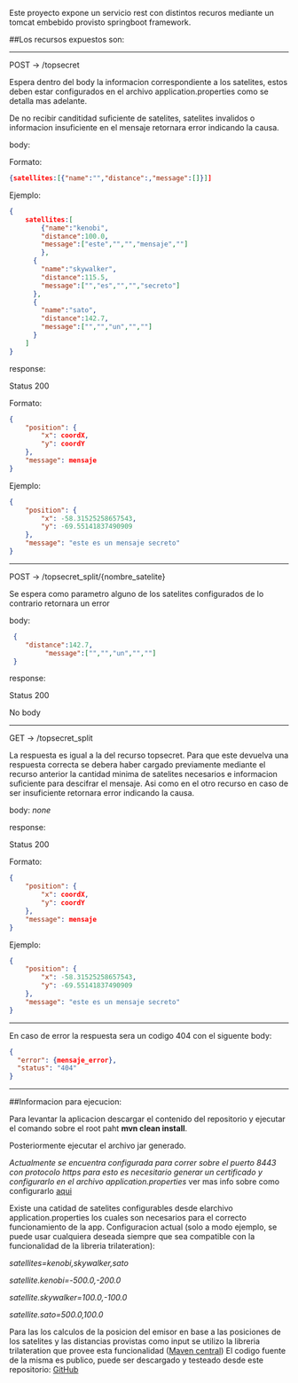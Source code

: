 Este proyecto expone un servicio rest con distintos recuros mediante un tomcat embebido provisto springboot framework.

##Los recursos expuestos son:

---

POST -> /topsecret

Espera dentro del body la informacion correspondiente a los satelites, estos deben estar configurados en el archivo application.properties como se detalla mas adelante.

De no recibir canditidad suficiente de satelites, satelites invalidos o informacion insuficiente en el mensaje retornara error indicando la causa.

body: 

Formato:

````json
{satellites:[{"name":"","distance":,"message":[]}]]
````

Ejemplo:  
  
```json
{
    satellites:[
        {"name":"kenobi",
        "distance":100.0,
        "message":["este","","","mensaje",""]
        },
      {
        "name":"skywalker",
        "distance":115.5,
        "message":["","es","","","secreto"]
      },
      {
        "name":"sato",
        "distance":142.7,
        "message":["","","un","",""]
      }
    ]
}
````
response:

Status 200

Formato:
````json
{
    "position": {
        "x": coordX,
        "y": coordY
    },
    "message": mensaje
}
````

Ejemplo:
````json
{
    "position": {
        "x": -58.31525258657543,
        "y": -69.55141837490909
    },
    "message": "este es un mensaje secreto"
}
````


---

POST -> /topsecret_split/{nombre_satelite}

Se espera como parametro alguno de los satelites configurados
de lo contrario retornara un error

body: 
````json
 {
    "distance":142.7,
         "message":["","","un","",""]
 }
````
response:

Status 200

No body

---

GET -> /topsecret_split

La respuesta es igual a la del recurso topsecret. Para que este devuelva una respuesta correcta se debera haber cargado previamente mediante el recurso anterior la cantidad minima de satelites necesarios e informacion suficiente para descifrar el mensaje. Asi como en el otro recurso en caso de ser insuficiente retornara error indicando la causa.


body: *none*

response:

Status 200

Formato:
````json
{
    "position": {
        "x": coordX,
        "y": coordY
    },
    "message": mensaje
}
````

Ejemplo:
````json
{
    "position": {
        "x": -58.31525258657543,
        "y": -69.55141837490909
    },
    "message": "este es un mensaje secreto"
}
````

---

En caso de error la respuesta sera un codigo 404 con el siguente body:

````json
{
  "error": {mensaje_error},
  "status": "404"
}
````

---

##Informacion para ejecucion:

Para levantar la aplicacion descargar el contenido del repositorio y ejecutar el comando sobre el root paht **mvn clean install**.

Posteriormente ejecutar el archivo jar generado.

*Actualmente se encuentra configurada para correr sobre el puerto 8443 con protocolo https
para esto es necesitario generar un certificado y configurarlo en el archivo application.properties*
ver mas info sobre como configurarlo [aqui](https://www.thomasvitale.com/https-spring-boot-ssl-certificate/)

Existe una catidad de satelites configurables desde elarchivo application.properties los cuales son necesarios
para el correcto funcionamiento de la app. Configuracion actual (solo a modo ejemplo, se puede usar cualquiera deseada
siempre que sea compatible con la funcionalidad de la libreria trilateration):

*satellites=kenobi,skywalker,sato*

*satellite.kenobi=-500.0,-200.0*

*satellite.skywalker=100.0,-100.0*

*satellite.sato=500.0,100.0*

Para las los calculos de la posicion del emisor en base a las posiciones de los satelites y las distancias provistas
como input se utilizo la libreria trilateration que provee esta funcionalidad ([Maven central](https://mvnrepository.com/artifact/com.lemmingapex.trilateration/trilateration/1.0.2))
El codigo fuente de la misma es publico, puede ser descargado y testeado desde este repositorio:
[GitHub](https://github.com/lemmingapex/trilateration)